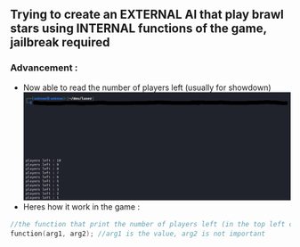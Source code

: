 ## Trying to create an EXTERNAL AI that play brawl stars using INTERNAL functions of the game, jailbreak required
### Advancement :
- Now able to read the number of players left (usually for showdown)
![alt text](https://raw.githubusercontent.com/slayy2357/bs-intelligence/refs/heads/main/pictures/1.png)
- Heres how it work in the game :
```c
//the function that print the number of players left (in the top left corner) in showdown
function(arg1, arg2); //arg1 is the value, arg2 is not important
```